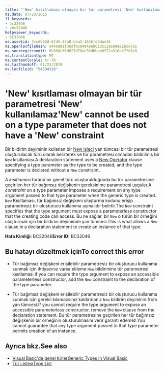 ```yaml
---
title: "'New' kısıtlaması olmayan bir tür parametresi 'New' kullanılamaz"
ms.date: 07/20/2015
f1_keywords:
- bc32046
- vbc32046
helpviewer_keywords:
- BC32046
ms.assetid: 7ec6b52d-6fd5-47a0-b4a2-163bfd3dae35
ms.openlocfilehash: 9440081f36df0c84849eb6135c2a609a81bca765
ms.sourcegitcommit: 6b308cf6d627d78ee36dbbae8972a310ac7fd6c8
ms.translationtype: MT
ms.contentlocale: tr-TR
ms.lasthandoff: 01/23/2019
ms.locfileid: "54534110"
---
```

# <a name="new-cannot-be-used-on-a-type-parameter-that-does-not-have-a-new-constraint"></a><span data-ttu-id="b165f-102">'New' kısıtlaması olmayan bir tür parametresi 'New' kullanılamaz</span><span class="sxs-lookup"><span data-stu-id="b165f-102">'New' cannot be used on a type parameter that does not have a 'New' constraint</span></span>
<span data-ttu-id="b165f-103">Bir bildirim deyiminin kullanan bir [New işleci](../../visual-basic/language-reference/operators/new-operator.md) yan tümcesi bir tür parametresi oluşturulacak türü olarak belirterek ve tür parametresi olmadan bildirilmiş bir `New` kısıtlaması.</span><span class="sxs-lookup"><span data-stu-id="b165f-103">A declaration statement uses a [New Operator](../../visual-basic/language-reference/operators/new-operator.md) clause specifying a type parameter as the type to be created, and the type parameter is declared without a `New` constraint.</span></span>  
  
 <span data-ttu-id="b165f-104">A *kısıtlaması* türünü bir genel türü oluşturulduğunda bu tür parametresine geçirilen her tür bağımsız değişkenin gereksinime parametresi uygular.</span><span class="sxs-lookup"><span data-stu-id="b165f-104">A *constraint* on a type parameter imposes a requirement on any type argument passed to that type parameter when the generic type is created.</span></span> <span data-ttu-id="b165f-105">`New` Kısıtlaması, tür bağımsız değişkeni oluşturma kodunu erişip parametresiz bir oluşturucu kullanıma açmalıdır belirtir.</span><span class="sxs-lookup"><span data-stu-id="b165f-105">The `New` constraint specifies that the type argument must expose a parameterless constructor that the creating code can access.</span></span> <span data-ttu-id="b165f-106">Bu ne sağlar, bir `New` o türün bir örneğini oluşturmak için bir bildirim deyiminde yan tümcesi.</span><span class="sxs-lookup"><span data-stu-id="b165f-106">This is what allows a `New` clause in a declaration statement to create an instance of that type.</span></span>  
  
 <span data-ttu-id="b165f-107">**Hata Kimliği:** BC32046</span><span class="sxs-lookup"><span data-stu-id="b165f-107">**Error ID:** BC32046</span></span>  
  
## <a name="to-correct-this-error"></a><span data-ttu-id="b165f-108">Bu hatayı düzeltmek için</span><span class="sxs-lookup"><span data-stu-id="b165f-108">To correct this error</span></span>  
  
-   <span data-ttu-id="b165f-109">Tür bağımsız değişkeni erişilebilir parametresiz bir oluşturucu kullanıma sunmak için ihtiyacınız varsa ekleme `New` bildirimine tür parametresi kısıtlaması.</span><span class="sxs-lookup"><span data-stu-id="b165f-109">If you can require the type argument to expose an accessible parameterless constructor, add the `New` constraint to the declaration of the type parameter.</span></span>  
  
-   <span data-ttu-id="b165f-110">Tür bağımsız değişkeni erişilebilir parametresiz bir oluşturucu kullanıma sunmak için gerekli kılamazsınız kaldırmanız `New` bildirim deyiminin from yan tümcesi.</span><span class="sxs-lookup"><span data-stu-id="b165f-110">If you cannot require the type argument to expose an accessible parameterless constructor, remove the `New` clause from the declaration statement.</span></span> <span data-ttu-id="b165f-111">Bu tür parametresine geçirilen her tür bağımsız değişkenin bir örneğinin oluşturulmasını verir garanti edemez.</span><span class="sxs-lookup"><span data-stu-id="b165f-111">You cannot guarantee that any type argument passed to that type parameter permits creation of an instance.</span></span>  
  
## <a name="see-also"></a><span data-ttu-id="b165f-112">Ayrıca bkz.</span><span class="sxs-lookup"><span data-stu-id="b165f-112">See also</span></span>
- [<span data-ttu-id="b165f-113">Visual Basic'de genel türler</span><span class="sxs-lookup"><span data-stu-id="b165f-113">Generic Types in Visual Basic</span></span>](../../visual-basic/programming-guide/language-features/data-types/generic-types.md)
- [<span data-ttu-id="b165f-114">Tür Listesi</span><span class="sxs-lookup"><span data-stu-id="b165f-114">Type List</span></span>](../../visual-basic/language-reference/statements/type-list.md)
